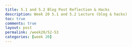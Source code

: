 ```yaml
---
title: 5.1 and 5.2 Blog Post Reflection & Hacks
description: Week 20 5.1 and 5.2 Lecture (blog & hacks)
toc: true
comments: true
layout: post
permalink: /week20/52-53
categories: [week 20]
---
```


